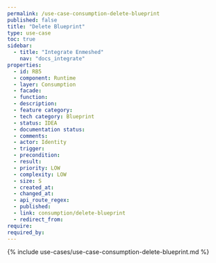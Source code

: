 ```yaml
---
permalink: /use-case-consumption-delete-blueprint
published: false
title: "Delete Blueprint"
type: use-case
toc: true
sidebar:
  - title: "Integrate Enmeshed"
    nav: "docs_integrate"
properties:
  - id: RB5
  - component: Runtime
  - layer: Consumption
  - facade:
  - function:
  - description:
  - feature category:
  - tech category: Blueprint
  - status: IDEA
  - documentation status:
  - comments:
  - actor: Identity
  - trigger:
  - precondition:
  - result:
  - priority: LOW
  - complexity: LOW
  - size: S
  - created_at:
  - changed_at:
  - api_route_regex:
  - published:
  - link: consumption/delete-blueprint
  - redirect_from:
require:
required_by:
---
```


{% include use-cases/use-case-consumption-delete-blueprint.md %}
